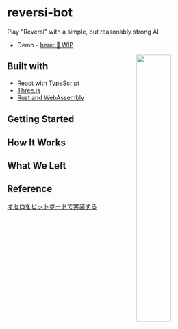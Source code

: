 # reversi-bot

Play "Reversi" with a simple, but reasonably strong AI

- Demo - [here: 🚧 WIP](#)

<img align="right" src="" width="40%" />

## Built with

- [React](https://ja.reactjs.org/) with [TypeScript](https://www.typescriptlang.org/)
- [Three.js](https://threejs.org/)
- [Rust and WebAssembly](https://rustwasm.github.io/docs/book/)

## Getting Started

## How It Works

## What We Left

## Reference

[オセロをビットボードで実装する](https://qiita.com/sensuikan1973/items/459b3e11d91f3cb37e43)
